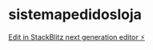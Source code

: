 # sistemapedidosloja

[Edit in StackBlitz next generation editor ⚡️](https://stackblitz.com/~/github.com/gleilsonbarbosa/sistemapedidosloja)